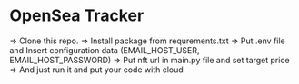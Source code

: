 # OpenSea Tracker

=> Clone this repo.
=> Install package from requrements.txt
=> Put .env file and Insert configuration data (EMAIL_HOST_USER, EMAIL_HOST_PASSWORD)
=> Put nft url in main.py file and set target price
=> And just run it and put your code with cloud